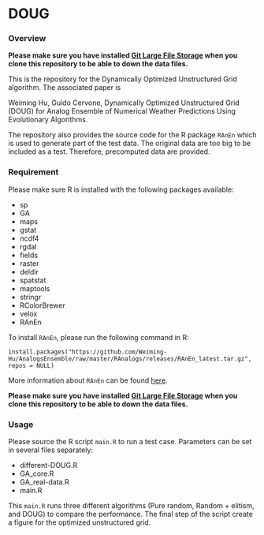 # DOUG

### Overview

**Please make sure you have installed [Git Large File Storage](https://git-lfs.github.com/) when you clone this repository to be able to down the data files.**

This is the repository for the Dynamically Optimized Unstructured Grid algorithm. The associated paper is 

Weiming Hu, Guido Cervone, Dynamically Optimized Unstructured Grid (DOUG) for Analog Ensemble of Numerical Weather Predictions Using Evolutionary Algorithms.

The repository also provides the source code for the R package `RAnEn` which is used to generate part of the test data. The original data are too big to be included as a test. Therefore, precomputed data are provided.

### Requirement

Please make sure R is installed with the following packages available:

- sp
- GA
- maps
- gstat
- ncdf4
- rgdal
- fields
- raster
- deldir
- spatstat
- maptools
- stringr
- RColorBrewer
- velox
- RAnEn

To install `RAnEn`, please run the following command in R:

```
install.packages("https://github.com/Weiming-Hu/AnalogsEnsemble/raw/master/RAnalogs/releases/RAnEn_latest.tar.gz", repos = NULL)
```

More information about `RAnEn` can be found [here](https://weiming-hu.github.io/AnalogsEnsemble/).

**Please make sure you have installed [Git Large File Storage](https://git-lfs.github.com/) when you clone this repository to be able to down the data files.**

### Usage

Please source the R script `main.R` to run a test case. Parameters can be set in several files separately:

- different-DOUG.R
- GA_core.R
- GA_real-data.R
- main.R

This `main.R` runs three different algorithms (Pure random, Random + elitism, and DOUG) to compare the performance. The final step of the script create a figure for the optimized unstructured grid.
